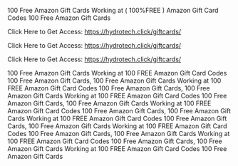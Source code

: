 100 Free Amazon Gift Cards Working at ( 100%FREE ) Amazon Gift Card Codes 100 Free Amazon Gift Cards

Click Here to Get Access: https://hydrotech.click/giftcards/

Click Here to Get Access: https://hydrotech.click/giftcards/

Click Here to Get Access: https://hydrotech.click/giftcards/

100 Free Amazon Gift Cards Working at 100 FREE Amazon Gift Card Codes 100 Free Amazon Gift Cards, 100 Free Amazon Gift Cards Working at 100 FREE Amazon Gift Card Codes 100 Free Amazon Gift Cards, 100 Free Amazon Gift Cards Working at 100 FREE Amazon Gift Card Codes 100 Free Amazon Gift Cards, 100 Free Amazon Gift Cards Working at 100 FREE Amazon Gift Card Codes 100 Free Amazon Gift Cards, 100 Free Amazon Gift Cards Working at 100 FREE Amazon Gift Card Codes 100 Free Amazon Gift Cards, 100 Free Amazon Gift Cards Working at 100 FREE Amazon Gift Card Codes 100 Free Amazon Gift Cards, 100 Free Amazon Gift Cards Working at 100 FREE Amazon Gift Card Codes 100 Free Amazon Gift Cards, 100 Free Amazon Gift Cards Working at 100 FREE Amazon Gift Card Codes 100 Free Amazon Gift Cards
